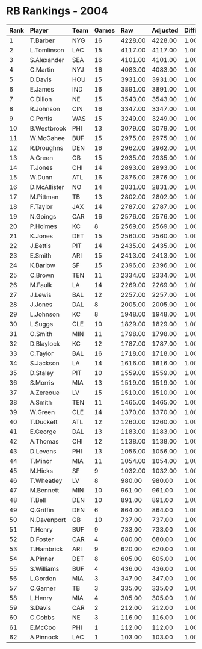 # RB Rankings - 2004

| Rank | Player       | Team | Games | Raw     | Adjusted | Difficulty | Avg/Game | Typical | Consistency | Trend    |
| :----| :------------| :----| :-----| :-------| :--------| :----------| :--------| :-------| :-----------| :--------|
| 1    | T.Barber     | NYG  | 16    | 4228.00 | 4228.00  | 1.000      | 264.25   | 272.00  | 7/0/9       | +61.8%   |
| 2    | L.Tomlinson  | LAC  | 15    | 4117.00 | 4117.00  | 1.000      | 274.47   | 275.50  | 5/3/7       | +49.5%   |
| 3    | S.Alexander  | SEA  | 16    | 4101.00 | 4101.00  | 1.000      | 256.31   | 278.00  | 9/2/5       | +97.8%   |
| 4    | C.Martin     | NYJ  | 16    | 4083.00 | 4083.00  | 1.000      | 255.19   | 250.50  | 7/1/8       | +92.5%   |
| 5    | D.Davis      | HOU  | 15    | 3931.00 | 3931.00  | 1.000      | 262.07   | 273.00  | 5/4/6       | +98.7%   |
| 6    | E.James      | IND  | 16    | 3891.00 | 3891.00  | 1.000      | 243.19   | 260.00  | 9/0/7       | +62.7%   |
| 7    | C.Dillon     | NE   | 15    | 3543.00 | 3543.00  | 1.000      | 236.20   | 238.00  | 5/3/7       | +44.7%   |
| 8    | R.Johnson    | CIN  | 16    | 3347.00 | 3347.00  | 1.000      | 209.19   | 206.00  | 8/1/7       | +77.8%   |
| 9    | C.Portis     | WAS  | 15    | 3249.00 | 3249.00  | 1.000      | 216.60   | 237.00  | 9/0/6       | +108.0%  |
| 10   | B.Westbrook  | PHI  | 13    | 3079.00 | 3079.00  | 1.000      | 236.85   | 241.50  | 7/2/4       | +82.5%   |
| 11   | W.McGahee    | BUF  | 15    | 2975.00 | 2975.00  | 1.000      | 198.33   | 193.50  | 7/0/8       | +233.7%  |
| 12   | R.Droughns   | DEN  | 16    | 2962.00 | 2962.00  | 1.000      | 185.12   | 205.00  | 7/2/7       | +267.2%  |
| 13   | A.Green      | GB   | 15    | 2935.00 | 2935.00  | 1.000      | 195.67   | 171.00  | 4/3/8       | +133.9%  |
| 14   | T.Jones      | CHI  | 14    | 2893.00 | 2893.00  | 1.000      | 206.64   | 222.50  | 9/0/5       | +94.0%   |
| 15   | W.Dunn       | ATL  | 16    | 2876.00 | 2876.00  | 1.000      | 179.75   | 180.00  | 7/1/8       | +80.3%   |
| 16   | D.McAllister | NO   | 14    | 2831.00 | 2831.00  | 1.000      | 202.21   | 210.50  | 5/3/6       | +91.6%   |
| 17   | M.Pittman    | TB   | 13    | 2802.00 | 2802.00  | 1.000      | 215.54   | 217.00  | 8/0/5       | +86.0%   |
| 18   | F.Taylor     | JAX  | 14    | 2787.00 | 2787.00  | 1.000      | 199.07   | 222.00  | 8/1/5       | +70.3%   |
| 19   | N.Goings     | CAR  | 16    | 2576.00 | 2576.00  | 1.000      | 161.00   | 150.50  | 9/0/7       | +333.3%  |
| 20   | P.Holmes     | KC   | 8     | 2569.00 | 2569.00  | 1.000      | 321.12   | 350.00  | 5/0/3       | INACTIVE |
| 21   | K.Jones      | DET  | 15    | 2560.00 | 2560.00  | 1.000      | 170.67   | 183.50  | 9/1/5       | +157.1%  |
| 22   | J.Bettis     | PIT  | 14    | 2435.00 | 2435.00  | 1.000      | 173.93   | 187.00  | 8/0/6       | +157.0%  |
| 23   | E.Smith      | ARI  | 15    | 2413.00 | 2413.00  | 1.000      | 160.87   | 155.50  | 6/3/6       | +81.8%   |
| 24   | K.Barlow     | SF   | 15    | 2396.00 | 2396.00  | 1.000      | 159.73   | 164.00  | 7/2/6       | +96.6%   |
| 25   | C.Brown      | TEN  | 11    | 2334.00 | 2334.00  | 1.000      | 212.18   | 213.50  | 6/1/4       | INACTIVE |
| 26   | M.Faulk      | LA   | 14    | 2269.00 | 2269.00  | 1.000      | 162.07   | 166.00  | 6/2/6       | +110.8%  |
| 27   | J.Lewis      | BAL  | 12    | 2257.00 | 2257.00  | 1.000      | 188.08   | 192.00  | 5/1/6       | +116.5%  |
| 28   | J.Jones      | DAL  | 8     | 2005.00 | 2005.00  | 1.000      | 250.62   | 271.50  | 5/0/3       | +149.9%  |
| 29   | L.Johnson    | KC   | 8     | 1948.00 | 1948.00  | 1.000      | 243.50   | 248.00  | 3/1/4       | +158.1%  |
| 30   | L.Suggs      | CLE  | 10    | 1829.00 | 1829.00  | 1.000      | 182.90   | 186.50  | 5/1/4       | +81.4%   |
| 31   | O.Smith      | MIN  | 11    | 1798.00 | 1798.00  | 1.000      | 163.45   | 158.00  | 5/0/6       | +125.0%  |
| 32   | D.Blaylock   | KC   | 12    | 1787.00 | 1787.00  | 1.000      | 148.92   | 130.50  | 6/0/6       | INACTIVE |
| 33   | C.Taylor     | BAL  | 16    | 1718.00 | 1718.00  | 1.000      | 107.38   | 105.50  | 9/1/6       | +415.8%  |
| 34   | S.Jackson    | LA   | 14    | 1616.00 | 1616.00  | 1.000      | 115.43   | 102.50  | 6/1/7       | +240.3%  |
| 35   | D.Staley     | PIT  | 10    | 1559.00 | 1559.00  | 1.000      | 155.90   | 160.00  | 4/1/5       | +68.3%   |
| 36   | S.Morris     | MIA  | 13    | 1519.00 | 1519.00  | 1.000      | 116.85   | 104.00  | 5/0/8       | +510.5%  |
| 37   | A.Zereoue    | LV   | 15    | 1510.00 | 1510.00  | 1.000      | 100.67   | 95.00   | 7/2/6       | +180.5%  |
| 38   | A.Smith      | TEN  | 11    | 1465.00 | 1465.00  | 1.000      | 133.18   | 131.00  | 6/0/5       | +167.5%  |
| 39   | W.Green      | CLE  | 14    | 1370.00 | 1370.00  | 1.000      | 97.86    | 102.50  | 7/1/6       | +326.9%  |
| 40   | T.Duckett    | ATL  | 12    | 1260.00 | 1260.00  | 1.000      | 105.00   | 108.00  | 8/0/4       | +206.5%  |
| 41   | E.George     | DAL  | 13    | 1183.00 | 1183.00  | 1.000      | 91.00    | 78.00   | 7/0/6       | +456.1%  |
| 42   | A.Thomas     | CHI  | 12    | 1138.00 | 1138.00  | 1.000      | 94.83    | 111.50  | 8/0/4       | +553.6%  |
| 43   | D.Levens     | PHI  | 13    | 1056.00 | 1056.00  | 1.000      | 81.23    | 83.00   | 6/1/6       | +172.0%  |
| 44   | T.Minor      | MIA  | 11    | 1054.00 | 1054.00  | 1.000      | 95.82    | 93.50   | 6/0/5       | +150.6%  |
| 45   | M.Hicks      | SF   | 9     | 1032.00 | 1032.00  | 1.000      | 114.67   | 90.50   | 3/2/4       | +289.1%  |
| 46   | T.Wheatley   | LV   | 8     | 980.00  | 980.00   | 1.000      | 122.50   | 151.00  | 6/0/2       | INACTIVE |
| 47   | M.Bennett    | MIN  | 10    | 961.00  | 961.00   | 1.000      | 96.10    | 93.50   | 5/1/4       | +416.0%  |
| 48   | T.Bell       | DEN  | 10    | 891.00  | 891.00   | 1.000      | 89.10    | 80.00   | 5/0/5       | +700.0%  |
| 49   | Q.Griffin    | DEN  | 6     | 864.00  | 864.00   | 1.000      | 144.00   | 119.00  | 3/0/3       | INACTIVE |
| 50   | N.Davenport  | GB   | 10    | 737.00  | 737.00   | 1.000      | 73.70    | 61.50   | 6/0/4       | +744.9%  |
| 51   | T.Henry      | BUF  | 9     | 733.00  | 733.00   | 1.000      | 81.44    | 91.50   | 6/0/3       | INACTIVE |
| 52   | D.Foster     | CAR  | 4     | 680.00  | 680.00   | 1.000      | 170.00   | 197.50  | 2/0/2       | INACTIVE |
| 53   | T.Hambrick   | ARI  | 9     | 620.00  | 620.00   | 1.000      | 68.89    | 60.50   | 5/0/4       | INACTIVE |
| 54   | A.Pinner     | DET  | 8     | 605.00  | 605.00   | 1.000      | 75.62    | 88.00   | 6/0/2       | INACTIVE |
| 55   | S.Williams   | BUF  | 4     | 436.00  | 436.00   | 1.000      | 109.00   | 145.50  | 2/1/1       | N/A      |
| 56   | L.Gordon     | MIA  | 3     | 347.00  | 347.00   | 1.000      | 115.67   | 115.67  | 1/0/2       | INACTIVE |
| 57   | C.Garner     | TB   | 3     | 335.00  | 335.00   | 1.000      | 111.67   | 111.67  | 2/0/1       | INACTIVE |
| 58   | L.Henry      | MIA  | 4     | 305.00  | 305.00   | 1.000      | 76.25    | 100.00  | 2/1/1       | INACTIVE |
| 59   | S.Davis      | CAR  | 2     | 212.00  | 212.00   | 1.000      | 106.00   | 106.00  | 1/0/1       | INACTIVE |
| 60   | C.Cobbs      | NE   | 3     | 116.00  | 116.00   | 1.000      | 38.67    | 38.67   | 2/0/1       | N/A      |
| 61   | E.McCoo      | PHI  | 1     | 112.00  | 112.00   | 1.000      | 112.00   | 112.00  | 0/1/0       | N/A      |
| 62   | A.Pinnock    | LAC  | 1     | 103.00  | 103.00   | 1.000      | 103.00   | 103.00  | 0/1/0       | N/A      |

